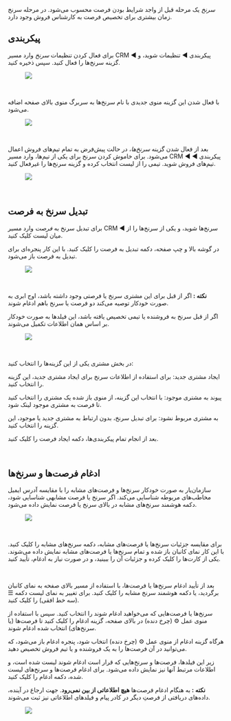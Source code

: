 <p>&nbsp;</p><p><i>سرنخ</i> یک مرحله قبل از واجد شرایط بودن فرصت محسوب می‌شود. در مرحله سرنخ زمان بیشتری برای تخصیص فرصت به کارشناس فروش وجود دارد.</p><h2>پیکربندی</h2><p>برای فعال کردن تنظیمات <i>سرنخ</i> وارد مسیر CRM ◄ پیکربندی ◄ تنظیمات شوید، و گزینه سرنخ‌ها را فعال کنید. سپس ذخیره کنید.</p><figure class="image"><img src="https://hub.amootsoft.com/content/editor/93bdf29f-4875-434e-86be-c34d198a7d0b1.JPG.jpg"></figure><p>&nbsp;</p><p>با فعال شدن این گزینه منوی جدیدی با نام سرنخ‌ها به سربرگ منوی بالای صفحه اضافه می‌شود.</p><figure class="image"><img src="https://hub.amootsoft.com/content/editor/75f6a589-66ea-46ad-b234-5277909bb7e5Untitled.png.png"></figure><p>&nbsp;</p><p>بعد از فعال شدن گزینه <i>سرنخ‌ها</i>، در حالت پیش‌فرض به تمام تیم‌های فروش اعمال می‌شود. برای خاموش کردن سرنخ برای یکی از تیم‌ها، وارد مسیر CRM ◄ پیکربندی ◄ تیم‌های فروش شوید. تیمی را از لیست انتخاب کرده و گزینه سرنخ‌ها را غیرفعال کنید.</p><figure class="image"><img src="https://hub.amootsoft.com/content/editor/07105015-c52e-4ea1-8785-644abf46867b2.JPG.jpg"></figure><p>&nbsp;</p><h2>تبدیل سرنخ به فرصت</h2><p>برای تبدیل سرنخ به <i>فرصت</i> وارد مسیر CRM ◄ سرنخ‌ها شوید، و یکی از سرنخ‌ها را از میان لیست کلیک کنید.</p><p>در گوشه بالا و چپ صفحه، دکمه تبدیل به فرصت را کلیک کنید. با این کار پنجره‌ای برای تبدیل به فرصت باز می‌شود.</p><figure class="image"><img src="https://hub.amootsoft.com/content/editor/7ac4c434-fc98-4cf0-83b8-bcee996ba2b83.JPG.jpg"></figure><p>&nbsp;</p><p><span class="text-big"><strong>نکته : </strong></span>اگر از قبل برای این مشتری سرنخ یا فرصتی وجود داشته باشد، اوج ابری به صورت خودکار توصیه می‌کند دو فرصت یا سرنخ باهم ادغام شوند.</p><p>اگر از قبل سرنخ به فروشنده یا تیمی تخصیص یافته باشد، این فیلدها به صورت خودکار بر اساس همان اطلاعات تکمیل می‌شوند.</p><figure class="image"><img src="https://hub.amootsoft.com/content/editor/fa70f6d3-c38e-46f5-bed1-3143245bd55d4.JPG.jpg"></figure><p>&nbsp;</p><p>در بخش مشتری یکی از این گزینه‌ها را انتخاب کنید:</p><p>ایجاد مشتری جدید: برای استفاده از اطلاعات سرنخ برای ایجاد مشتری جدید، این گزینه را انتخاب کنید.</p><p>پیوند به مشتری موجود: با انتخاب این گزینه، از منوی باز شده یک مشتری را انتخاب کنید تا فرصت به مشتری موجود لینک شود.</p><p>به مشتری مربوط نشود: برای تبدیل سرنخ، بدون ارتباط به مشتری جدید یا موجود، این گزینه را انتخاب کنید.</p><p>بعد از انجام تمام پیکربندی‌ها، دکمه ایجاد فرصت را کلیک کنید.</p><p>&nbsp;</p><h2>ادغام فرصت‌ها و سرنخ‌ها</h2><p>سازمان‌یار به صورت خودکار سرنخ‌ها و فرصت‌های مشابه را با مقایسه آدرس ایمیل مخاطب‌های مربوطه شناسایی می‌کند. اگر سرنخ یا فرصت مشابهی شناسایی شود، دکمه هوشمند سرنخ‌های مشابه در بالای سرنخ یا فرصت نمایش داده می‌شود.</p><figure class="image"><img src="https://hub.amootsoft.com/content/editor/055eb7e9-b1b2-466f-bef3-7fd862327ff45.JPG.jpg"></figure><p>&nbsp;</p><p>برای مقایسه جزئیات سرنخ‌ها یا فرصت‌های مشابه، دکمه سرنخ‌های مشابه را کلیک کنید. با این کار نمای کانبان باز شده و تمام سرنخ‌ها یا فرصت‌های مشابه نمایش داده می‌شوند. یکی از کارت‌ها را کلیک کرده و جزئیات آن را ببینید، و در صورت نیاز به ادغام، تأیید کنید.</p><p>&nbsp;</p><p>بعد از تأیید ادغام سرنخ‌ها یا فرصت‌ها، با استفاده از مسیر بالای صفحه به نمای کانبان برگردید، یا دکمه هوشمند سرنخ مشابه را کلیک کنید. برای تغییر به نمای لیست دکمه ☰ (سه خط افقی) را کلیک کنید.</p><p>سرنخ‌ها یا فرصت‌هایی که می‌خواهید ادغام شوند را انتخاب کنید. سپس با استفاده از منوی عمل ⚙️ (چرخ دنده) در بالای صفحه، گزینه ادغام را کلیک کنید تا فرصت‌ها (یا سرنخ‌های) انتخاب شده ادغام شوند.</p><p>هرگاه گزینه ادغام از منوی عمل ⚙️ (چرخ دنده) انتخاب شود، پنجره ادغام باز می‌شود، که می‌توانید در آن فرصت‌ها را به یک فروشنده و یا تیم فروش تخصیص دهید.</p><p>زیر این فیلدها، فرصت‌ها و سرنخ‌هایی که قرار است ادغام شوند لیست شده است، و اطلاعات مرتبط آنها نیز نمایش داده می‌شود. برای ادغام فرصت‌ها و سرنخ‌های لیست شده، دکمه ادغام را کلیک کنید.</p><p><span class="text-big"><strong>نکته : </strong></span>به هنگام ادغام فرصت‌ها <strong>هیچ اطلاعاتی از بین نمی‌رود</strong>. جهت ارجاع در آینده، داده‌های دریافتی از فرصتِ دیگر در کادر پیام و فیلدهای اطلاعاتی نیز ثبت می‌شوند.</p><figure class="image"><img src="https://hub.amootsoft.com/content/editor/00ab0330-ac6d-41cd-b2ad-8f654097807b6.png.png"></figure>